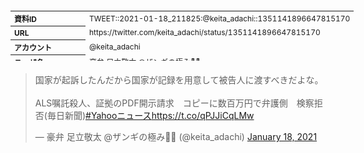 <table style="font-size: 9pt; width: 610px; margin-bottom: 20px; height: 80px;">
<tbody>
    <tr>
        <th align=left>資料ID</th>
        <td align=left>TWEET::2021-01-18_211825:@keita_adachi::1351141896647815170</td>
    </tr>
    <tr>
        <th align=left>URL</th>
        <td align=left>https://twitter.com/keita_adachi/status/1351141896647815170</td>
    </tr>
    <tr>
        <th align=left>アカウント</th>
        <td align=left>@keita_adachi</td>
    </tr>
    <tr>
        <th align=left>ユーザ名</th>
        <td align=left>豪弁 足立敬太 @ザンギの極み💙💛</td>
    </tr>
    <tr>
        <th align=left>ツイートの記録日時</th>
        <td align=left>created_at 2022-08-26_0454</td>
    </tr>
</tbody>
</table>
<blockquote class="twitter-tweet" data-width="450"  data-lang="ja"><p lang="ja" dir="ltr">国家が起訴したんだから国家が記録を用意して被告人に渡すべきだよな。<br><br>ALS嘱託殺人、証拠のPDF開示請求　コピーに数百万円で弁護側　検察拒否(毎日新聞)<a href="https://twitter.com/hashtag/Yahoo%E3%83%8B%E3%83%A5%E3%83%BC%E3%82%B9?src=hash&amp;ref_src=twsrc%5Etfw">#Yahooニュース</a><a href="https://t.co/qPJJiCqLMw">https://t.co/qPJJiCqLMw</a></p>&mdash; 豪弁 足立敬太 @ザンギの極み💙💛 (@keita_adachi) <a href="https://twitter.com/keita_adachi/status/1351141896647815170?ref_src=twsrc%5Etfw">January 18, 2021</a></blockquote>
<script async src="https://platform.twitter.com/widgets.js" charset="utf-8"></script>


